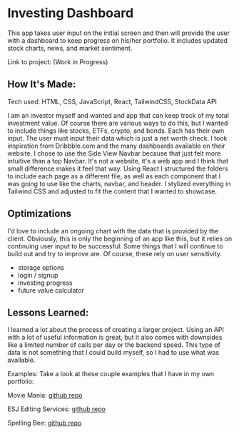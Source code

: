 # Investing Dashboard
This app takes user input on the initial screen and then will provide the user with a dashboard to keep progress on his/her portfolio. It includes updated stock charts, news, and market sentiment. 

Link to project: (Work in Progress)


## How It's Made:
Tech used: HTML, CSS, JavaScript, React, TailwindCSS, StockData API

I am an investor myself and wanted and app that can keep track of my total investment value. Of course there are various ways to do this, but I wanted to include things like stocks, ETFs, crypto, and bonds. Each has their own input. The user must input their data which is just a net worth check. 
I took inspiration from Dribbble.com and the many dashboards available on their website. I chose to use the Side View Navbar because that just felt more intuitive than a top Navbar. It's not a website, it's a web app and I think that small difference makes it feel that way. Using React I structured the folders to include each page as a different file, as well as each component that I was going to use like the charts, navbar, and header. 
I stylized everything in Tailwind CSS and adjusted to fit the content that I wanted to showcase. 


## Optimizations
I'd love to include an ongoing chart with the data that is provided by the client. Obviously, this is only the beginning of an app like this, but it relies on continuing user input to be successful. Some things that I will continue to build out and try to improve are. Of course, these rely on user sensitivity.
- storage options
- login / signup
- investing progress
- future value calculator

## Lessons Learned:
I learned a lot about the process of creating a larger project. Using an API with a lot of useful information is great, but it also comes with downsides like a limited number of calls per day or the backend speed. This type of data is not something that I could build myself, so I had to use what was available. 

Examples:
Take a look at these couple examples that I have in my own portfolio:

Movie Mania: [github repo](https://github.com/Snake0good/movie-mania)

ESJ Editing Services: [github repo](https://github.com/Snake0good/esj-editing-services-john)

Spelling Bee: [github repo](https://github.com/Snake0good/Drag-and-Drop-Spelling-Game)